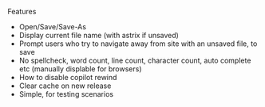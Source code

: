 Features
- Open/Save/Save-As
- Display current file name (with astrix if unsaved)
- Prompt users who try to navigate away from site with an unsaved file, to save
- No spellcheck, word count, line count, character count, auto complete etc (manually displable for browsers)
- How to disable copilot rewind
- Clear cache on new release
- Simple, for testing scenarios
